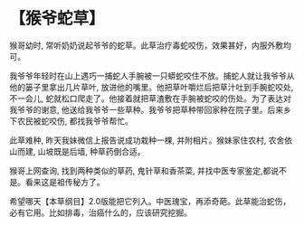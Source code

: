 # 【猴爷蛇草】

猴哥幼时, 常听奶奶说起爷爷的蛇草。此草治疗毒蛇咬伤，效果甚好，内服外敷均可。

我爷爷年轻时在山上遇巧一捕蛇人手腕被一只蟒蛇咬住不放。捕蛇人就让我爷爷从他的篓子里拿出几片草叶, 放进他的嘴里。他把草叶嚼烂后把草汁吐到手腕蛇咬处, 不一会儿, 蛇就松口爬走了。他接着就把草渣敷在手腕被蛇咬的伤处。为了表达对我爷爷的谢意, 他送给我爷爷一些草种。我爷爷把草种带回家种在院子里。后来乡下农民被蛇咬伤, 都找我爷爷帮忙。

此草难种, 昨天我妹微信上报告说成功栽种一棵, 并附相片。猴妹家住农村, 农舍依山而建, 山坡既是后墙, 种草药倒合适。

猴哥上网查询, 找到两种类似的草药, 鬼针草和香茶菜, 并找中医专家鉴定,都说不是。看来这是祖传秘方了。

希望哪天【本草纲目】2.0版能把它列入。中医瑰宝，再添奇葩。此草能治蛇伤，必有它用。比如排毒，治癌什么的，应该研究挖掘。
